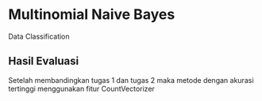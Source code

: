 # Multinomial Naive Bayes

Data Classification

## Hasil Evaluasi

Setelah membandingkan tugas 1 dan tugas 2 maka metode dengan akurasi tertinggi menggunakan fitur CountVectorizer

